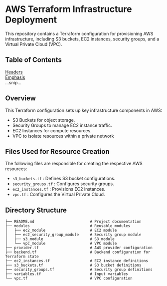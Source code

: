 # **AWS Terraform Infrastructure Deployment**
This repository contains a Terraform configuration for provisioning AWS infrastructure, including S3 buckets, EC2 instances, security groups, and a Virtual Private Cloud (VPC).


## **Table of Contents**
[Headers](#headers)  
[Emphasis](#emphasis)  
...snip...    
<a name="headers"/>


## **Overview**
This Terraform configuration sets up key infrastructure components in AWS:
- S3 Buckets for object storage.
- Security Groups to manage EC2 instance traffic.
- EC2 Instances for compute resources.
- VPC to isolate resources within a private network


## **Files Used for Resource Creation**
The following files are responsible for creating the respective AWS resources:

- `s3_buckets.tf` : Defines S3 bucket configurations.
- `security_groups.tf` : Configures security groups.
- `ec2_instances.tf` : Provisions EC2 instances.
- `vpc.tf` : Configures the Virtual Private Cloud.


## **Directory Structure**
```
├── README.md                         # Project documentation
├── modules                           # Reusable modules
│   ├── ec2_module                    # EC2 module
│   ├── ec2_security_group_module     # Security group module
│   ├── s3_module                     # S3 module
│   └── vpc_module                    # VPC module
├── provider.tf                       # AWS provider configuration
├── backend.tf                        # Backend configuration for Terraform state
├── ec2_instances.tf                  # EC2 instance definitions
├── s3_buckets.tf                     # S3 bucket definitions
├── security_groups.tf                # Security group definitions
├── variables.tf                      # Input variables
└── vpc.tf                            # VPC configuration

```
